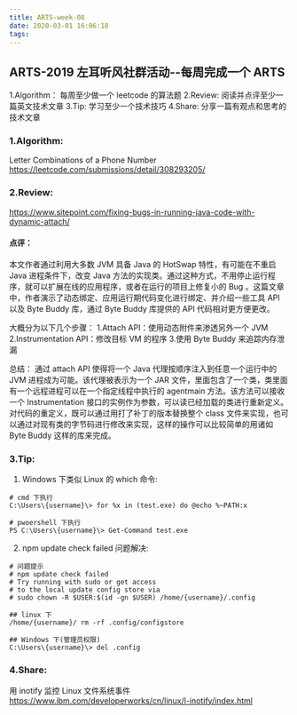 ```yaml
---
title: ARTS-week-08
date: 2020-03-01 16:06:18
tags:
---
```


## ARTS-2019 左耳听风社群活动--每周完成一个 ARTS
1.Algorithm： 每周至少做一个 leetcode 的算法题
2.Review: 阅读并点评至少一篇英文技术文章
3.Tip: 学习至少一个技术技巧
4.Share: 分享一篇有观点和思考的技术文章

### 1.Algorithm:

Letter Combinations of a Phone Number https://leetcode.com/submissions/detail/308293205/

### 2.Review:

https://www.sitepoint.com/fixing-bugs-in-running-java-code-with-dynamic-attach/

#### 点评：

本文作者通过利用大多数 JVM 具备 Java 的 HotSwap 特性，有可能在不重启 Java 进程条件下，改变 Java 方法的实现类。通过这种方式，不用停止运行程序，就可以扩展在线的应用程序，或者在运行的项目上修复小的 Bug 。这篇文章中，作者演示了动态绑定、应用运行期代码变化进行绑定、并介绍一些工具 API 以及 Byte Buddy 库，通过 Byte Buddy 库提供的 API 代码相对更方便更改。

大概分为以下几个步骤：
1.Attach API：使用动态附件来渗透另外一个 JVM
2.Instrumentation API：修改目标 VM 的程序
3.使用 Byte Buddy 来追踪内存泄漏

总结：
通过 attach API 使得将一个 Java 代理按顺序注入到任意一个运行中的 JVM 进程成为可能。该代理被表示为一个 JAR 文件，里面包含了一个类，类里面有一个远程进程可以在一个指定线程中执行的 agentmain 方法。该方法可以接收一个 Instrumentation 接口的实例作为参数，可以读已经加载的类进行重新定义。对代码的重定义，既可以通过用打了补丁的版本替换整个 class 文件来实现，也可以通过对现有类的字节码进行修改来实现，这样的操作可以比较简单的用诸如 Byte Buddy 这样的库来完成。

### 3.Tip:

1. Windows 下类似 Linux 的 which 命令:
``` shell
# cmd 下执行
C:\Users\{username}\> for %x in (test.exe) do @echo %~PATH:x

# pwoershell 下执行
PS C:\Users\{username}\> Get-Command test.exe
```

2. npm update check failed 问题解决:
``` shell
# 问题提示
# npm update check failed
# Try running with sudo or get access
# to the local update config store via
# sudo chown -R $USER:$(id -gn $USER) /home/{username}/.config

## linux 下
/home/{username}/ rm -rf .config/configstore

## Windows 下(管理员权限)
C:\Users\{username}\> del .config

```

### 4.Share:

用 inotify 监控 Linux 文件系统事件
https://www.ibm.com/developerworks/cn/linux/l-inotify/index.html
